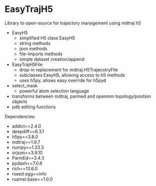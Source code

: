 # EasyTrajH5

Library to open-source for trajectory management using mdtraj h5

- EasyH5
    - simplified H5 class EasyH5
    - string methods
    - json methods
    - file-imports methods
    - simple dataset creation/append
- EasyTrajH5File
    - drop-in replacement for mdtraj.H5TrajecotryFile
    - subclasses EasyH5, allowing access to h5 methods
    - uses h5py, allows easy override for h5pyd
- select_mask
    - powerful atom selection language
- transforms between mdtraj, parmed and openmm topology/position objects
- pdb editing functions

Dependencies:

- addict==2.4.0
- deepdiff==6.3.1
- h5py==3.8.0
- mdtraj==1.9.7
- numpy==1.23.3
- orjson==3.9.10
- ParmEd==3.4.3
- pydash==7.0.6
- rich==13.6.0
- rseed.egg==info
- ruamel.base==1.0.0